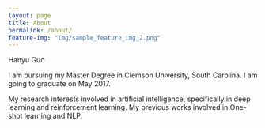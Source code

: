 ```yaml
---
layout: page
title: About
permalink: /about/
feature-img: "img/sample_feature_img_2.png"
---
```



Hanyu Guo

I am pursuing my Master Degree in Clemson University, South Carolina. I am going to graduate on May 2017.

My research interests involved in artificial intelligence, specifically in deep learning and reinforcement learning. My previous works involved in One-shot learning and NLP.


<!-- Type Theme is a free and open-source theme for [Jekyll](http://jekyllrb.com/), licensed under the MIT License.

Head over to the [theme's documentation](https://rohanchandra.github.io/project/type/) for much more information about Type Theme or to install this theme on your own Jekyll site.

This file is an example of a page in Jekyll, that automatically shows up in the header navigation, you can delete or modify this file freely. -->
